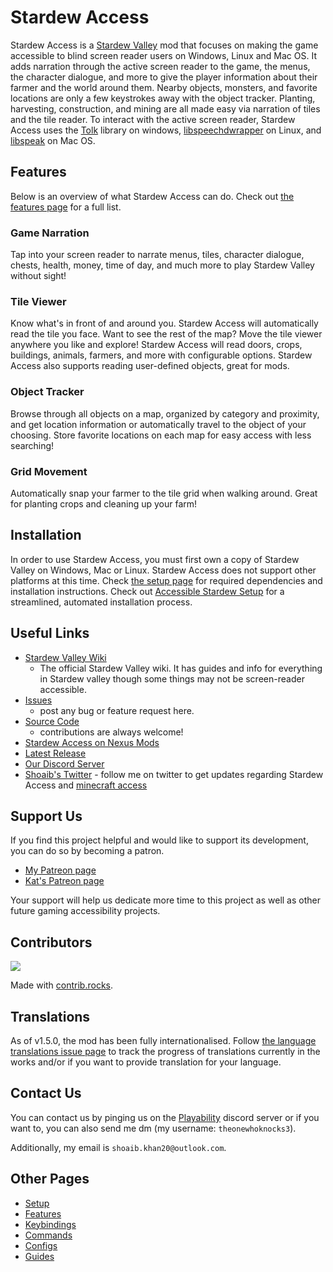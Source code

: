 # Stardew Access

Stardew Access is a [Stardew Valley](https://stardewvalley.net/) mod that focuses on making the game accessible to blind screen reader users on Windows, Linux and Mac OS. It adds narration through the active screen reader to the game, the menus, the character dialogue, and more to give the player information about their farmer and the world around them.
Nearby objects, monsters, and favorite locations are only a few keystrokes away with the object tracker.
Planting, harvesting, construction, and mining are all made easy via narration of tiles and the tile reader.
To interact with the active screen reader, Stardew Access uses the [Tolk](https://github.com/ndarilek/tolk) library on windows, [libspeechdwrapper](https://github.com/khanshoaib3/libspeechdwrapper) on Linux, and [libspeak](https://github.com/Flameborn/libspeak) on Mac OS.

<!--todo: add this link to the wiki once there's info for developers. https://github.com/khanshoaib3/stardew-access/wiki-->

## Features

Below is an overview of what Stardew Access can do. Check out [the features page](features.md) for a full list.

### Game Narration

Tap into your screen reader to narrate menus, tiles, character dialogue, chests, health, money, time of day, and much more to play Stardew Valley without sight!

### Tile Viewer

Know what's in front of and around you. Stardew Access will automatically read the tile you face. Want to see the rest of the map? Move the tile viewer anywhere you like and explore! Stardew Access will read doors, crops, buildings, animals, farmers, and more with configurable options. Stardew Access also supports reading user-defined objects, great for mods.

### Object Tracker

Browse through all objects on a map, organized by category and proximity, and get location information or automatically travel to the object of your choosing. Store favorite locations on each map for easy access with less searching!

### Grid Movement

Automatically snap your farmer to the tile grid when walking around. Great for planting crops and cleaning up your farm!

## Installation

In order to use Stardew Access, you must first own a copy of Stardew Valley on Windows, Mac or Linux. Stardew Access does not support other platforms at this time. Check [the setup page](setup.md) for required dependencies and installation instructions. Check out [Accessible Stardew Setup](https://github.com/ParadoxiKat/AccessibleStardewSetup/releases/latest) for a streamlined, automated installation process.

## Useful Links

- [Stardew Valley Wiki](https://stardewvalleywiki.com/Stardew_Valley_Wiki)
    - The official Stardew Valley wiki. It has guides and info for everything in Stardew valley though some things may not be screen-reader accessible.
- [Issues](https://github.com/khanshoaib3/stardew-access/issues)
    - post any bug or feature request here.
- [Source Code](https://github.com/khanshoaib3/stardew-access)
    - contributions are always welcome!
- [Stardew Access on Nexus Mods](https://www.nexusmods.com/stardewvalley/mods/16205)
- [Latest Release](https://github.com/khanshoaib3/stardew-access/releases/latest)
- [Our Discord Server](https://discord.gg/yQjjsDqWQX)
- [Shoaib's Twitter](https://twitter.com/shoaib_mk0) - follow me on twitter to get updates regarding Stardew Access and [minecraft access](https://github.com/khanshoaib3/minecraft-access)

## Support Us

If you find this project helpful and would like to support its development, you can do so by becoming a patron.

- [My Patreon page](https://www.patreon.com/shoaibkhan)
- [Kat's Patreon page](https://www.patreon.com/BlindSighted)

Your support will help us dedicate more time to this project as well as other future gaming accessibility projects. 

## Contributors

<a href="https://github.com/khanshoaib3/stardew-access/graphs/contributors">
  <img src="https://contrib.rocks/image?repo=khanshoaib3/stardew-access" />
</a>

Made with [contrib.rocks](https://contrib.rocks).

## Translations

As of v1.5.0, the mod has been fully internationalised.
Follow [the language translations issue page](https://github.com/khanshoaib3/stardew-access/issues/182) to track the progress of
translations currently in the works and/or if you want to provide translation for your language.

## Contact Us

You can contact us by pinging us on the [Playability](https://discord.gg/yQjjsDqWQX) discord server
or if you want to, you can also send me dm (my username: `theonewhoknocks3`).

Additionally, my email is `shoaib.khan20@outlook.com`.

## Other Pages

- [Setup](setup.md)
- [Features](features.md)
- [Keybindings](keybindings.md)
- [Commands](commands.md)
- [Configs](config.md)
- [Guides](guides.md)
